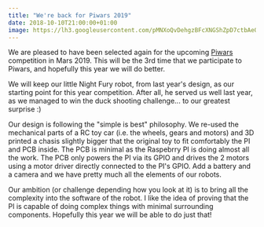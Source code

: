 ```yaml
---
title: "We're back for Piwars 2019"
date: 2018-10-10T21:00:00+01:00
image: https://lh3.googleusercontent.com/pMNXoQvDehgzBFcXNGShZpD7ctbAeQazNGmYfTaVDCTDrd9NsOXW1gRuKlT_YXn8s8DaPVJtKyjq4DfN1t1yQHhuAVxq3z1ncV3OI19htPt7Pkk9UacVmD6TwdXABLZda0Ad7Tf7JQ9uiXvOuYrJ4HE1PPoxTVJVK-j6JshOyqlm84Lj-0Zz-5Zg7PshBr_GOCOSWVDxsWxFR0JPKjsFwNeW0yIPkdWyccNobkMHw4cqYN3yfQG-mNRptmkJAV3gQs1YGVwdm_ZaKWSCFp_rKN55Y43Q-sq4m7faW76T2-SjSiHXcWfctvK4MkpZrSNrqc_sBBM5fiZppc5QmSTCmyLLFlZdL73E6whw4HCWiIWEGvLgegFQvXLBgKw6sXaFbw79-ydcc5NjczjrPeZ9tbhla_nlvoN9ykJBvuFGhrBRkAE52o4DdthMPikFZsZQTl2n_DS2S3MdKDfj9Otc9z3_52ykg4cMIOuj-0PaWI4GKYZPF0Ge3d4nLX0Y6eFDEfF8ZEy7Nyu_-VWi5WMDoEd3EERNP2uHXBArDN4Y6Th5vA0bqzV36eVZyBqbpd3rnoOUILLFm1B65RI4eA4zmOiJz3FgYd00J1IN062zOwGcs6ny33Ey1C5xtBArLwABcF8jy-O2ol83s-dPKfT3UWRVvGtbUJtpETgUfnvXrC7WIa5BL0cztWo2ttXLwZqBhiQFMA7QZhV_fsDP1Ac=w1256-h942-no
---
```


We are pleased to have been selected again for the upcoming [Piwars](https://www.piwars.org) competition in Mars 2019.
This will be the 3rd time that we participate to Piwars, and hopefully this year we will do better.

<!--more-->

We will keep our little Night Fury robot, from last year's design, as our starting point for this year competition. After all, he served us well last year, as we managed to win the duck shooting challenge... to our greatest surprise :)

Our design is following the "simple is best" philosophy. We re-used the mechanical parts of a RC toy car (i.e. the wheels, gears and motors) and 3D printed a chasis slightly bigger that the original toy to fit comfortably the PI and PCB inside.
The PCB is minimal as the Raspebrry PI is doing almost all the work. The PCB only powers the PI via its GPIO and drives the 2 motors using a motor driver directly connected to the PI's GPIO.
Add a battery and a camera and we have pretty much all the elements of our robots.

Our ambition (or challenge depending how you look at it) is to bring all the complexity into the software of the robot. I like the idea of proving that the PI is capable of doing complex things with minimal surrounding components. Hopefully this year we will be able to do just that!